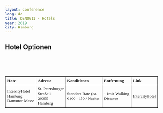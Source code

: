 ```yaml
---
layout: conference
lang: de
title: DENOG11 - Hotels
year: 2019
city: Hamburg
---
```


## Hotel Optionen
<br>
<br>
<br>
<table border='1'>
<tr>
  <td style='font-family:verdana; font-size:10pt; padding:5px;'>
    <b>Hotel</b>
  </td>
  <td style='font-family:verdana; font-size:10pt; padding:5px;'>
    <b>Adresse</b>
  </td>
  <td style='font-family:verdana; font-size:10pt; padding:5px;'>
    <b>Konditionen</b>
  </td>
  <td style='font-family:verdana; font-size:10pt; padding:5px;'>
    <b>Entfernung</b>
  </td>
  <td style='font-family:verdana; font-size:10pt; padding:5px;'>
    <b>Link</b>
  </td>
</tr>
  <tr>
  <td style='font-family:verdana; font-size:10pt; padding:5px;'>
    IntercityHotel Hamburg<br>Dammtor-Messe
    </td>
    <td style='font-family:verdana; font-size:10pt; padding:5px;'>
    St. Petersburger Straße 1<br>
    20355 Hamburg
    </td>
    <td style='font-family:verdana; font-size:10pt; padding:5px;'>
    Standard Rate (ca. €100 - 150 / Nacht)
    </td>
    <td style='font-family:verdana; font-size:10pt; padding:5px;'>
    - 1min Walking Distance
    </td>
    <td style='font-family:verdana; font-size:10pt; padding:5px;'>
      <a href="https://www.intercityhotel.com/en/hotels/all-hotels/germany/hamburg/intercityhotel-hamburg-dammtor-messe" target="\_new">IntercityHotel</a>
    </td>
  </tr>

</table>
